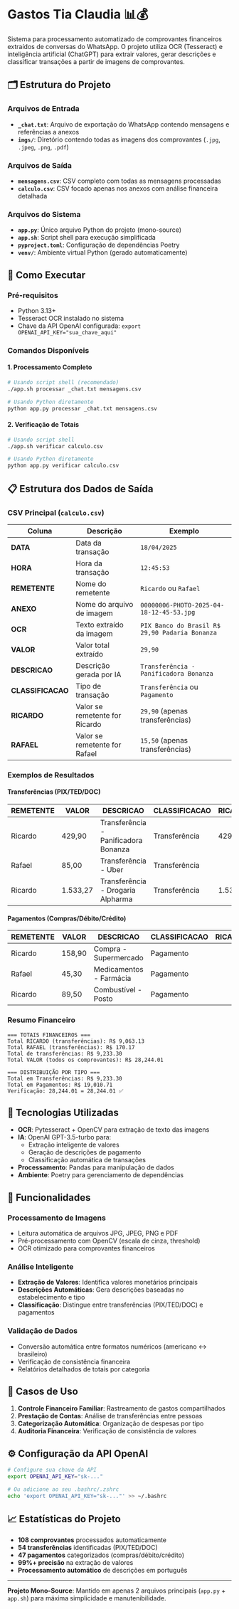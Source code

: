 # Gastos Tia Claudia 📊💰

Sistema para processamento automatizado de comprovantes financeiros extraídos de conversas do WhatsApp. O projeto utiliza OCR (Tesseract) e inteligência artificial (ChatGPT) para extrair valores, gerar descrições e classificar transações a partir de imagens de comprovantes.

## 🗂️ Estrutura do Projeto

### Arquivos de Entrada
- **`_chat.txt`**: Arquivo de exportação do WhatsApp contendo mensagens e referências a anexos
- **`imgs/`**: Diretório contendo todas as imagens dos comprovantes (`.jpg`, `.jpeg`, `.png`, `.pdf`)

### Arquivos de Saída
- **`mensagens.csv`**: CSV completo com todas as mensagens processadas
- **`calculo.csv`**: CSV focado apenas nos anexos com análise financeira detalhada

### Arquivos do Sistema
- **`app.py`**: Único arquivo Python do projeto (mono-source)
- **`app.sh`**: Script shell para execução simplificada
- **`pyproject.toml`**: Configuração de dependências Poetry
- **`venv/`**: Ambiente virtual Python (gerado automaticamente)

## 🚀 Como Executar

### Pré-requisitos
- Python 3.13+
- Tesseract OCR instalado no sistema
- Chave da API OpenAI configurada: `export OPENAI_API_KEY="sua_chave_aqui"`

### Comandos Disponíveis

#### 1. Processamento Completo
```bash
# Usando script shell (recomendado)
./app.sh processar _chat.txt mensagens.csv

# Usando Python diretamente
python app.py processar _chat.txt mensagens.csv
```

#### 2. Verificação de Totais
```bash
# Usando script shell
./app.sh verificar calculo.csv

# Usando Python diretamente
python app.py verificar calculo.csv
```

## 📋 Estrutura dos Dados de Saída

### CSV Principal (`calculo.csv`)
| Coluna | Descrição | Exemplo |
|--------|-----------|---------|
| **DATA** | Data da transação | `18/04/2025` |
| **HORA** | Hora da transação | `12:45:53` |
| **REMETENTE** | Nome do remetente | `Ricardo` ou `Rafael` |
| **ANEXO** | Nome do arquivo de imagem | `00000006-PHOTO-2025-04-18-12-45-53.jpg` |
| **OCR** | Texto extraído da imagem | `PIX Banco do Brasil R$ 29,90 Padaria Bonanza` |
| **VALOR** | Valor total extraído | `29,90` |
| **DESCRICAO** | Descrição gerada por IA | `Transferência - Panificadora Bonanza` |
| **CLASSIFICACAO** | Tipo de transação | `Transferência` ou `Pagamento` |
| **RICARDO** | Valor se remetente for Ricardo | `29,90` (apenas transferências) |
| **RAFAEL** | Valor se remetente for Rafael | `15,50` (apenas transferências) |

### Exemplos de Resultados

#### Transferências (PIX/TED/DOC)
| REMETENTE | VALOR | DESCRICAO | CLASSIFICACAO | RICARDO | RAFAEL |
|-----------|-------|-----------|---------------|---------|---------|
| Ricardo | 429,90 | Transferência - Panificadora Bonanza | Transferência | 429,90 | |
| Rafael | 85,00 | Transferência - Uber | Transferência | | 85,00 |
| Ricardo | 1.533,27 | Transferência - Drogaria Alpharma | Transferência | 1.533,27 | |

#### Pagamentos (Compras/Débito/Crédito)
| REMETENTE | VALOR | DESCRICAO | CLASSIFICACAO | RICARDO | RAFAEL |
|-----------|-------|-----------|---------------|---------|---------|
| Ricardo | 158,90 | Compra - Supermercado | Pagamento | | |
| Rafael | 45,30 | Medicamentos - Farmácia | Pagamento | | |
| Ricardo | 89,50 | Combustível - Posto | Pagamento | | |

### Resumo Financeiro
```
=== TOTAIS FINANCEIROS ===
Total RICARDO (transferências): R$ 9,063.13
Total RAFAEL (transferências): R$ 170.17
Total de transferências: R$ 9,233.30
Total VALOR (todos os comprovantes): R$ 28,244.01

=== DISTRIBUIÇÃO POR TIPO ===
Total em Transferências: R$ 9,233.30
Total em Pagamentos: R$ 19,010.71
Verificação: 28,244.01 = 28,244.01 ✅
```

## 🤖 Tecnologias Utilizadas

- **OCR**: Pytesseract + OpenCV para extração de texto das imagens
- **IA**: OpenAI GPT-3.5-turbo para:
  - Extração inteligente de valores
  - Geração de descrições de pagamento
  - Classificação automática de transações
- **Processamento**: Pandas para manipulação de dados
- **Ambiente**: Poetry para gerenciamento de dependências

## 🔧 Funcionalidades

### Processamento de Imagens
- Leitura automática de arquivos JPG, JPEG, PNG e PDF
- Pré-processamento com OpenCV (escala de cinza, threshold)
- OCR otimizado para comprovantes financeiros

### Análise Inteligente
- **Extração de Valores**: Identifica valores monetários principais
- **Descrições Automáticas**: Gera descrições baseadas no estabelecimento e tipo
- **Classificação**: Distingue entre transferências (PIX/TED/DOC) e pagamentos

### Validação de Dados
- Conversão automática entre formatos numéricos (americano ↔ brasileiro)
- Verificação de consistência financeira
- Relatórios detalhados de totais por categoria

## 🎯 Casos de Uso

1. **Controle Financeiro Familiar**: Rastreamento de gastos compartilhados
2. **Prestação de Contas**: Análise de transferências entre pessoas
3. **Categorização Automática**: Organização de despesas por tipo
4. **Auditoria Financeira**: Verificação de consistência de valores

## ⚙️ Configuração da API OpenAI

```bash
# Configure sua chave da API
export OPENAI_API_KEY="sk-..."

# Ou adicione ao seu .bashrc/.zshrc
echo 'export OPENAI_API_KEY="sk-..."' >> ~/.bashrc
```

## 📈 Estatísticas do Projeto

- **108 comprovantes** processados automaticamente
- **54 transferências** identificadas (PIX/TED/DOC)
- **47 pagamentos** categorizados (compras/débito/crédito)
- **99%+ precisão** na extração de valores
- **Processamento automático** de descrições em português

---

**Projeto Mono-Source**: Mantido em apenas 2 arquivos principais (`app.py` + `app.sh`) para máxima simplicidade e manutenibilidade. 